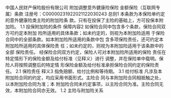 
中国⼈⺠财产保险股份有限公司 
附加调整意外健康险保险 
⾦额保险（互联⽹专属）条款
注册号：C00000231922021122030243
总则1
本条款为本保险单约定的意外健康险类主险的附加险条
款。只有在投保了主险的基础上，⽅可投保本附加险。
1.1 投保附加险的条件
保障内容2
如保险合同中包含多个条款，保险合同双⽅可约定本附加
险所适⽤的具体条款；如未约定的，则视为本附加险适⽤
于保险合同中的全部条款。如本附加险所适⽤的条款中包
含多项保险责任，还可约定本附加险所适⽤的具体保险责
任；如未约定的，则视为本附加险适⽤于该条款中的全部
保险责任。 
经保险合同双⽅约定，保险⼈可对本附加险所适⽤的保险
责任在特定情形下的保险⾦额及给付标准（⻅释义）进⾏
调整，并在保险单中载明。保险⼈将按照调整后的特定情
形保险⾦额及给付标准承担保险合同约定的保险责任。
2.1 保险责任
释义3
指免赔额、给付⽐例和等待期。
3.1 给付标准
凡涉及本附加险合同的约定，均应采⽤书⾯形式。主险合
同与本附加险合同相抵触之处，以本附加险合同为准；本
附加险合同未约定事项，以主险合同为准。主险合同⽆
效，本附加险合同亦⽆效。
1.2 主险与附加险关系

